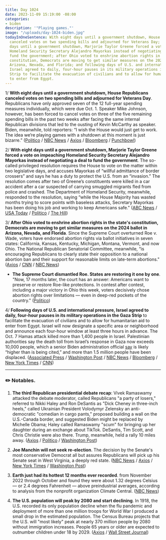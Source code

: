 ```yaml
---
title: Day 1024
date: 2023-11-09 15:19:00 -08:00
categories:
- biden
description: '"Playing games."'
image: "/uploads/day-1024-biden.jpg"
todayInOneSentence: With eight days until a government shutdown, House Republicans
  canceled votes on two spending bills and adjourned for Veterans Day; with eight
  days until a government shutdown, Marjorie Taylor Greene forced a vote on impeaching
  Homeland Security Secretary Alejandro Mayorkas instead of negotiating a deal to
  fund the government; after Ohio voted to enshrine abortion rights in the state's
  constitution, Democrats are moving to get similar measures on the 2024 ballot in
  Arizona, Nevada, and Florida; and following days of U.S. and international pressure,
  Israel agreed to daily, four-hour pauses in its military operations in the Gaza
  Strip to facilitate the evacuation of civilians and to allow for humanitarian aid
  to enter from Egypt.
---
```


1/ **With eight days until a government shutdown, House Republicans canceled votes on two spending bills and adjourned for Veterans Day**. Republicans have only approved seven of the 12 full-year spending measures individually, which were due Oct. 1. Speaker Mike Johnson, however, has been forced to cancel votes on three of the five remaining spending bills in the past two weeks after facing the same internal Republican divisions that led to the ousting of Kevin McCarthy as speaker. Biden, meanwhile, told reporters: “I wish the House would just get to work. The idea we’re playing games with a shutdown at this moment is just bizarre.” ([Politico](https://www.politico.com/live-updates/2023/11/09/congress/another-house-gop-funding-snag-00126195) / [NBC News](https://www.nbcnews.com/politics/congress/-ungovernable-house-republicans-nix-votes-two-funding-bills-shutdown-d-rcna124441) / [Axios](https://www.axios.com/2023/11/09/johnson-mccarthy-house-republicans-spending-bills) / [Bloomberg](https://www.bloomberg.com/news/articles/2023-11-09/house-speaker-mike-johnson-is-running-out-of-time-to-avoid-government-shutdown?sref=MIBMEEoj) / [Punchbowl](https://punchbowl.news/archive/11923-punchbowl-news-am-2/))

2/ **With eight days until a government shutdown, Marjorie Taylor Greene forced a vote on impeaching Homeland Security Secretary Alejandro Mayorkas instead of negotiating a deal to fund the government**. The so-called privileged resolution requires the House to vote on the matter within two legislative days, and accuses Mayorkas of “willful admittance of border crossers” and says he has a duty to protect the U.S. from an “invasion.” The resolution comes after two of Greene’s constituents were killed in a car accident after a car suspected of carrying smuggled migrants fled from police and crashed. The Department of Homeland Security, meanwhile, responded to the resolution, saying “while the House Majority has wasted months trying to score points with baseless attacks, Secretary Mayorkas has been doing his job and working to keep Americans safe." ([ABC News](https://abcnews.go.com/Politics/greene-calls-dhs-secretary-mayorkas-impeachment-southern-border/story?id=104758315) / [USA Today](https://www.usatoday.com/story/news/politics/2023/11/09/marjorie-taylor-greene-impeach-alejandro-mayorkas/71517155007/) / [Politico](https://www.politico.com/live-updates/2023/11/09/congress/house-mtg-forcing-impeachment-vote-on-mayorkas-00126340) / [The Hill](https://thehill.com/homenews/house/4301898-greene-force-vote-mayorkas-impeachment/))

3/ **After Ohio voted to enshrine abortion rights in the state's constitution, Democrats are moving to get similar measures on the 2024 ballot in Arizona, Nevada, and Florida**. Since the Supreme Court overturned Roe v. Wade, voters have endorsed abortion rights via ballot initiatives in seven states: California, Kansas, Kentucky, Michigan, Montana, Vermont, and now Ohio. The National Republican Senatorial Committee, meanwhile, “is encouraging Republicans to clearly state their opposition to a national abortion ban and their support for reasonable limits on late-term abortions." ([Axios](https://www.axios.com/2023/11/09/democrats-abortion-election-plan-2023) / [CNN](https://www.cnn.com/2023/11/09/politics/abortion-ohio-ballot-initiatives-2024-election/index.html) / [NBC News](https://www.nbcnews.com/politics/congress/republicans-urge-congress-candidates-oppose-national-abortion-ban-rcna124253))

* **The Supreme Court dismantled Roe. States are restoring it one by one**. "Now, 17 months later, the court has an answer: Americans want to preserve or restore Roe-like protections. In contest after contest, including a major victory in Ohio this week, voters decisively chose abortion rights over limitations — even in deep-red pockets of the country." ([Politico](https://www.politico.com/news/2023/11/09/abortion-rights-elections-red-states-00126225))

4/ **Following days of U.S. and international pressure, Israel agreed to daily, four-hour pauses in its military operations in the Gaza Strip** to facilitate the evacuation of civilians and to allow for humanitarian aid to enter from Egypt. Israel will now designate a specific area or neighborhood and announce each four-hour window at least three hours in advance. The Oct. 7 Hamas attack killed more than 1,400 people in Israel. Palestinian authorities say the death toll from Israel’s response in Gaza now exceeds 10,000 people, which a senior Biden administration official [say](https://thehill.com/policy/international/4301551-gaza-deaths-likely-higher-than-cited-us-official/) is likely “higher than is being cited,” and more than 1.5 million people have been displaced. ([Associated Press](https://apnews.com/article/israel-hamas-war-live-updates-11-09-2023-f11425ba2ed0bcd9dc8aee6c456c7233) / [Washington Post](https://www.washingtonpost.com/world/2023/11/09/israel-war-gaza-hamas-news-palestine/) / [NBC News](https://www.nbcnews.com/news/world/live-blog/israel-hamas-war-live-updates-rcna124349) / [Bloomberg](https://www.bloomberg.com/news/articles/2023-11-09/us-says-israel-agrees-to-four-hour-pauses-in-some-gaza-fighting?srnd=premium&sref=MIBMEEoj) / [New York Times](https://www.nytimes.com/live/2023/11/09/world/israel-hamas-war-gaza) / [CNN](https://www.cnn.com/middleeast/live-news/israel-hamas-war-gaza-news-11-09-23/index.html))

---

### ✏️ Notables.

1. **The third Republican presidential debate recap**: Vivek Ramaswamy attacked the debate moderator, called Republicans "a party of losers," referred to Nikki Haley and Ron DeSantis as "Dick Cheney in three-inch heels," called Ukrainian President Volodymyr Zelensky an anti-democratic "comedian in cargo pants," proposed building a wall on the U.S.-Canada border, and suggested Biden might be replaced by Michelle Obama; Haley called Ramaswamy "scum" for bringing up her daughter during an exchange about TikTok. DeSantis, Tim Scott, and Chris Christie were also there. Trump, meanwhile, held a rally 10 miles away. ([Axios](https://www.axios.com/2023/11/09/republican-debate-takeaways-haley-vivek-desantis) / [Politico](https://www.politico.com/news/2023/11/08/third-republican-debate-highlights-key-moments-00126221) / [Washington Post](https://www.washingtonpost.com/politics/2023/11/08/republican-debate-takeaways/))

2. **Joe Manchin will not seek re-election**. The decision by the Senate's most conservative Democrat all but assures Republicans will pick up his Senate seat in West Virginia, a deeply red state. ([NBC News](https://www.nbcnews.com/politics/congress/centrist-democratic-sen-joe-manchin-says-will-not-seek-re-election-202-rcna124486) / [Axios](https://www.axios.com/2023/11/09/manchin-not-running-2024-election-democrats) / [New York Times](https://www.nytimes.com/2023/11/09/us/politics/manchin-democrats-senate-reelection.html) / [Washington Post](https://www.washingtonpost.com/politics/2023/11/09/manchin-senate-reelection/))

3. **Earth just had its hottest 12 months ever recorded**. from November 2022 through October and found they were about 1.32 degrees Celsius — or 2.4 degrees Fahrenheit — above preindustrial averages, according to analysis from the nonprofit organization Climate Central. ([NBC News](https://www.nbcnews.com/science/environment/earth-just-hottest-12-months-ever-recorded-analysis-finds-rcna123917))

4. **The U.S. population will peak by 2080 and start declining**. In 1918, the U.S. recorded its only population decline when the flu pandemic and deployment of more than one million troops for World War I produced a small drop in the estimated population. The Census Bureau projects that the U.S. will "most likely" peak at nearly 370 million people by 2080 without immigration increases. People 65 years or older are expected to outnumber children under 18 by 2029. ([Axios](https://www.axios.com/2023/11/09/us-population-decline-down-projections-data-chart) / [Wall Street Journal](https://www.wsj.com/us-news/americas-population-projected-to-shrink-by-2100-census-figures-show-3c4d60cc?mod=hp_lead_pos5))